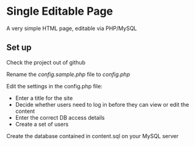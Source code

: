 # Single Editable Page

A very simple HTML page, editable via PHP/MySQL


## Set up

Check the project out of github

Rename the *config.sample.php* file to *config.php*

Edit the settings in the config.php file:

 * Enter a title for the site
 * Decide whether users need to log in before they can view or edit the content
 * Enter the correct DB access details
 * Create a set of users

Create the database contained in content.sql on your MySQL server
 
